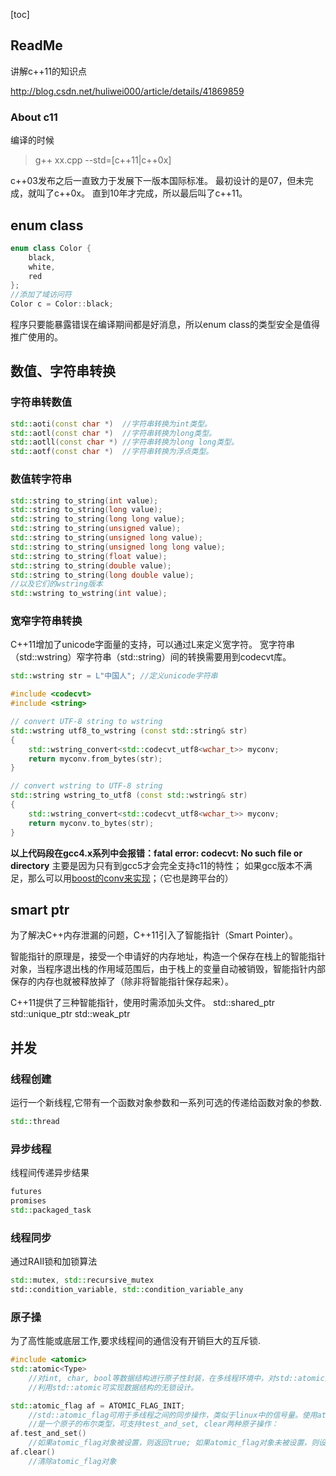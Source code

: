 [toc]

## ReadMe
讲解c++11的知识点

http://blog.csdn.net/huliwei000/article/details/41869859

### About c11

编译的时候
> g++ xx.cpp --std=[c\+\+11|c\+\+0x]

c\+\+03发布之后一直致力于发展下一版本国际标准。
最初设计的是07，但未完成，就叫了c\+\+0x。
直到10年才完成，所以最后叫了c\+\+11。


## enum class

```cpp
enum class Color {
	black,
	white,
	red
};
//添加了域访问符
Color c = Color::black;
```

程序只要能暴露错误在编译期间都是好消息，所以enum class的类型安全是值得推广使用的。


## 数值、字符串转换
### 字符串转数值
```cpp
std::aoti(const char *)  //字符串转换为int类型。
std::aotl(const char *)  //字符串转换为long类型。
std::aotll(const char *) //字符串转换为long long类型。
std::aotf(const char *)  //字符串转换为浮点类型。
```

### 数值转字符串
```cpp
std::string to_string(int value);
std::string to_string(long value);
std::string to_string(long long value);
std::string to_string(unsigned value);
std::string to_string(unsigned long value);
std::string to_string(unsigned long long value);
std::string to_string(float value);
std::string to_string(double value);
std::string to_string(long double value);
//以及它们的wstring版本
std::wstring to_wstring(int value);
```


### 宽窄字符串转换
C++11增加了unicode字面量的支持，可以通过L来定义宽字符。
宽字符串（std::wstring）窄字符串（std::string）间的转换需要用到codecvt库。
```cpp
std::wstring str = L"中国人"; //定义unicode字符串

#include <codecvt>
#include <string>

// convert UTF-8 string to wstring
std::wstring utf8_to_wstring (const std::string& str)
{
	std::wstring_convert<std::codecvt_utf8<wchar_t>> myconv;
	return myconv.from_bytes(str);
}

// convert wstring to UTF-8 string
std::string wstring_to_utf8 (const std::wstring& str)
{
	std::wstring_convert<std::codecvt_utf8<wchar_t>> myconv;
	return myconv.to_bytes(str);
}
```
**以上代码段在gcc4.x系列中会报错：fatal error: codecvt: No such file or directory**
主要是因为只有到gcc5才会完全支持c11的特性；
如果gcc版本不满足，那么可以用[boost的conv来实现](../boost/tools.md#转码)；（它也是跨平台的）


## smart ptr
为了解决C++内存泄漏的问题，C++11引入了智能指针（Smart Pointer）。

智能指针的原理是，接受一个申请好的内存地址，构造一个保存在栈上的智能指针对象，当程序退出栈的作用域范围后，由于栈上的变量自动被销毁，智能指针内部保存的内存也就被释放掉了（除非将智能指针保存起来）。

C++11提供了三种智能指针，使用时需添加头文件<memory>。
std::shared_ptr
std::unique_ptr
std::weak_ptr

## 并发
### 线程创建
运行一个新线程,它带有一个函数对象参数和一系列可选的传递给函数对象的参数. 
```cpp
std::thread
```

### 异步线程
线程间传递异步结果
```cpp
futures
promises
std::packaged_task
```

### 线程同步
通过RAII锁和加锁算法
```cpp
std::mutex, std::recursive_mutex
std::condition_variable, std::condition_variable_any
```

### 原子操
为了高性能或底层工作,要求线程间的通信没有开销巨大的互斥锁.
```cpp
#include <atomic>
std::atomic<Type>
	//对int, char, bool等数据结构进行原子性封装，在多线程环境中，对std::atomic对象的访问不会造成竞争-冒险。
	//利用std::atomic可实现数据结构的无锁设计。

std::atomic_flag af = ATOMIC_FLAG_INIT;
	//std::atomic_flag可用于多线程之间的同步操作，类似于linux中的信号量。使用atomic_flag可实现mutex.
	//是一个原子的布尔类型，可支持test_and_set, clear两种原子操作：
af.test_and_set()
	//如果atomic_flag对象被设置，则返回true; 如果atomic_flag对象未被设置，则设置之，返回false
af.clear()
	//清除atomic_flag对象
```

